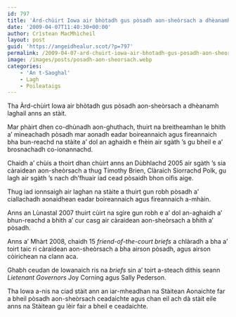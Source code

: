 ```yaml
---
id: 797
title: 'Àrd-chùirt Iowa air bhòtadh gus pòsadh aon-sheòrsach a dhèanamh laghail'
date: '2009-04-07T11:40:30+00:00'
author: Crìstean MacMhìcheil
layout: post
guid: 'https://angeidhealur.scot/?p=797'
permalink: /2009-04-07-ard-chuirt-iowa-air-bhotadh-gus-posadh-aon-sheorsach-a-dheanamh-laghail/
image: /images/posts/posadh-aon-sheorsach.webp
categories:
    - 'An t-Saoghal'
    - Lagh
    - Poileataigs
---
```


Tha Àrd-chùirt Iowa air bhòtadh gus pòsadh aon-sheòrsach a dhèanamh laghail anns an stàit.

Mar phàirt dhen co-dhùnadh aon-ghuthach, thuirt na breitheamhan le bhith a’ mìneachadh pòsadh mar aonadh eadar boireannaich agus fireannaich bha bun-reachd na stàite a’ dol an aghaidh e fhèin air sgàth ’s gu bheil e a’ brosnachadh co-ionannachd.

Chaidh a’ chùis a thoirt dhan chùirt anns an Dùbhlachd 2005 air sgàth ’s sia càraidean aon-sheòrsach a thug Timothy Brien, Clàraich Siorrachd Polk, gu lagh air sgàth ’s nach dh’fhuair iad cead pòsaidh bhon oifis aige.

Thug iad ionnsaigh air laghan na stàite a thuirt gun robh pòsadh a’ ciallachadh aonaidhean eadar boireannaich agus fireannaich a-mhàin.

Anns an Lùnastal 2007 thuirt cùirt na sgìre gun robh e a’ dol an-aghaidh a’ bhun-reachd a bhith a’ cur casg air càraidean aon-sheòrsach a bhith a’ pòsadh.

Anns a’ Mhàrt 2008, chaidh 15 *friend-of-the-court briefs* a chlàradh a bha a’ toirt taic ri càraidean aon-sheòrsach a bha airson pòsadh, agus airson còirichean na clann aca.

Ghabh ceudan de Iowanaich ris na *briefs* sin a’ toirt a-steach dithis seann *Lietenant Governors* Joy Corning agus Sally Pederson.

Tha Iowa a-nis na ciad stàit ann an iar-mheadhan na Stàitean Aonaichte far a bheil pòsadh aon-sheòrsach ceadaichte agus chan eil ach dà stàit eile anns na Stàitean gu lèir fair a bheil e ceadaichte.
